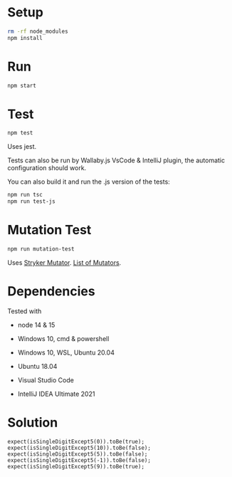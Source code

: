 # Setup
```bash
rm -rf node_modules
npm install
```

# Run
```bash
npm start
```

# Test
```bash
npm test
```
Uses jest.

Tests can also be run by Wallaby.js VsCode & IntelliJ plugin, the automatic configuration should work.

You can also build it and run the .js version of the tests:

```bash
npm run tsc
npm run test-js
```

# Mutation Test
```bash
npm run mutation-test
```

Uses [Stryker Mutator](https://stryker-mutator.io/).
[List of Mutators](https://stryker-mutator.io/docs/mutation-testing-elements/supported-mutators/#supported-mutators).

# Dependencies
Tested with
* node 14 & 15
* Windows 10, cmd & powershell
* Windows 10, WSL, Ubuntu 20.04
* Ubuntu 18.04

* Visual Studio Code
* IntelliJ IDEA Ultimate 2021



# Solution
```
expect(isSingleDigitExcept5(0)).toBe(true);
expect(isSingleDigitExcept5(10)).toBe(false);
expect(isSingleDigitExcept5(5)).toBe(false);
expect(isSingleDigitExcept5(-1)).toBe(false);
expect(isSingleDigitExcept5(9)).toBe(true);
```